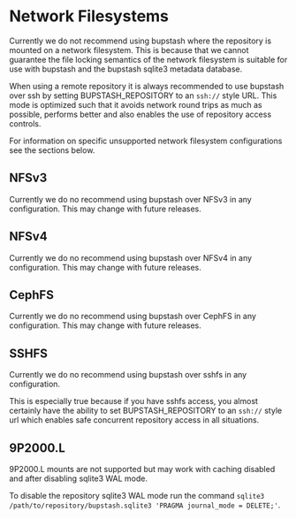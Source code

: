 # Network Filesystems

Currently we do not recommend using bupstash where the repository is mounted on a network filesystem. This is
because that we cannot guarantee the file locking semantics of the network filesystem is suitable for use with
bupstash and the bupstash sqlite3 metadata database.

When using a remote repository it is always recommended to use bupstash over ssh by setting BUPSTASH_REPOSITORY to an `ssh://`
style URL. This mode is optimized such that it avoids network round trips as much as possible, performs better 
and also enables the use of repository access controls.

For information on specific unsupported network filesystem configurations see the sections below.

## NFSv3

Currently we do no recommend using bupstash over NFSv3 in any configuration. This may change
with future releases.

## NFSv4

Currently we do no recommend using bupstash over NFSv4 in any configuration. This may change
with future releases.

## CephFS

Currently we do no recommend using bupstash over CephFS in any configuration. This may change
with future releases.

## SSHFS

Currently we do no recommend using bupstash over sshfs in any configuration.

This is especially true because if you have sshfs access, you almost certainly have the ability to set BUPSTASH_REPOSITORY
to an `ssh://` style url which enables safe concurrent repository access in all situations.

## 9P2000.L

9P2000.L mounts are not supported but may work with caching disabled and after disabling sqlite3 WAL mode. 

To disable the repository sqlite3 WAL mode run the command `sqlite3 /path/to/repository/bupstash.sqlite3 'PRAGMA journal_mode = DELETE;'`.
